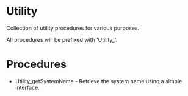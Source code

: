 # Utility
Collection of utility procedures for various purposes.

All procedures will be prefixed with 'Utility_'.

# Procedures
<ul>
  <li>Utility_getSystemName - Retrieve the system name using a simple interface.</li>
</ul>
